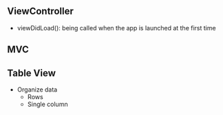 ## ViewController
* viewDidLoad(): being called when the app is launched at the first time

## MVC

## Table View
* Organize data
  * Rows
  * Single column